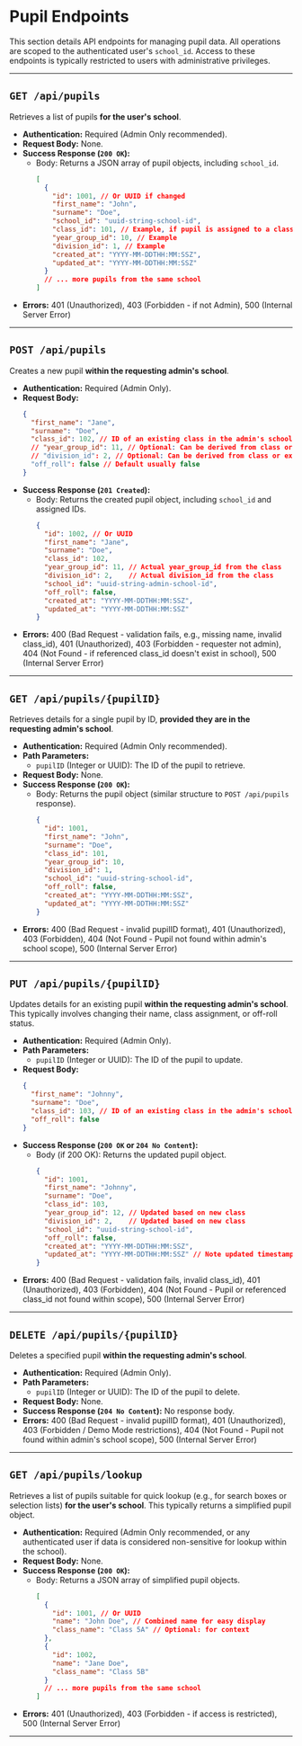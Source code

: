 # Pupil Endpoints

This section details API endpoints for managing pupil data. All operations are scoped to the authenticated user's `school_id`. Access to these endpoints is typically restricted to users with administrative privileges.

---

## `GET /api/pupils`

Retrieves a list of pupils **for the user's school**.

*   **Authentication:** Required (Admin Only recommended).
*   **Request Body:** None.
*   **Success Response (`200 OK`):**
    *   Body: Returns a JSON array of pupil objects, including `school_id`.
        ```json
        [
          {
            "id": 1001, // Or UUID if changed
            "first_name": "John",
            "surname": "Doe",
            "school_id": "uuid-string-school-id",
            "class_id": 101, // Example, if pupil is assigned to a class
            "year_group_id": 10, // Example
            "division_id": 1, // Example
            "created_at": "YYYY-MM-DDTHH:MM:SSZ",
            "updated_at": "YYYY-MM-DDTHH:MM:SSZ"
          }
          // ... more pupils from the same school
        ]
        ```
*   **Errors:** 401 (Unauthorized), 403 (Forbidden - if not Admin), 500 (Internal Server Error)

---

## `POST /api/pupils`

Creates a new pupil **within the requesting admin's school**.

*   **Authentication:** Required (Admin Only).
*   **Request Body:**
    ```json
    {
      "first_name": "Jane",
      "surname": "Doe",
      "class_id": 102, // ID of an existing class in the admin's school
      // "year_group_id": 11, // Optional: Can be derived from class or explicitly set
      // "division_id": 2, // Optional: Can be derived from class or explicitly set
      "off_roll": false // Default usually false
    }
    ```
*   **Success Response (`201 Created`):**
    *   Body: Returns the created pupil object, including `school_id` and assigned IDs.
        ```json
        {
          "id": 1002, // Or UUID
          "first_name": "Jane",
          "surname": "Doe",
          "class_id": 102,
          "year_group_id": 11, // Actual year_group_id from the class
          "division_id": 2,    // Actual division_id from the class
          "school_id": "uuid-string-admin-school-id",
          "off_roll": false,
          "created_at": "YYYY-MM-DDTHH:MM:SSZ",
          "updated_at": "YYYY-MM-DDTHH:MM:SSZ"
        }
        ```
*   **Errors:** 400 (Bad Request - validation fails, e.g., missing name, invalid class_id), 401 (Unauthorized), 403 (Forbidden - requester not admin), 404 (Not Found - if referenced class_id doesn't exist in school), 500 (Internal Server Error)

---

## `GET /api/pupils/{pupilID}`

Retrieves details for a single pupil by ID, **provided they are in the requesting admin's school**.

*   **Authentication:** Required (Admin Only recommended).
*   **Path Parameters:**
    *   `pupilID` (Integer or UUID): The ID of the pupil to retrieve.
*   **Request Body:** None.
*   **Success Response (`200 OK`):**
    *   Body: Returns the pupil object (similar structure to `POST /api/pupils` response).
        ```json
        {
          "id": 1001,
          "first_name": "John",
          "surname": "Doe",
          "class_id": 101,
          "year_group_id": 10,
          "division_id": 1,
          "school_id": "uuid-string-school-id",
          "off_roll": false,
          "created_at": "YYYY-MM-DDTHH:MM:SSZ",
          "updated_at": "YYYY-MM-DDTHH:MM:SSZ"
        }
        ```
*   **Errors:** 400 (Bad Request - invalid pupilID format), 401 (Unauthorized), 403 (Forbidden), 404 (Not Found - Pupil not found within admin's school scope), 500 (Internal Server Error)

---

## `PUT /api/pupils/{pupilID}`

Updates details for an existing pupil **within the requesting admin's school**. This typically involves changing their name, class assignment, or off-roll status.

*   **Authentication:** Required (Admin Only).
*   **Path Parameters:**
    *   `pupilID` (Integer or UUID): The ID of the pupil to update.
*   **Request Body:**
    ```json
    {
      "first_name": "Johnny",
      "surname": "Doe",
      "class_id": 103, // ID of an existing class in the admin's school
      "off_roll": false
    }
    ```
*   **Success Response (`200 OK` or `204 No Content`):**
    *   Body (if 200 OK): Returns the updated pupil object.
        ```json
        {
          "id": 1001,
          "first_name": "Johnny",
          "surname": "Doe",
          "class_id": 103,
          "year_group_id": 12, // Updated based on new class
          "division_id": 2,    // Updated based on new class
          "school_id": "uuid-string-school-id",
          "off_roll": false,
          "created_at": "YYYY-MM-DDTHH:MM:SSZ",
          "updated_at": "YYYY-MM-DDTHH:MM:SSZ" // Note updated timestamp
        }
        ```
*   **Errors:** 400 (Bad Request - validation fails, invalid class_id), 401 (Unauthorized), 403 (Forbidden), 404 (Not Found - Pupil or referenced class_id not found within scope), 500 (Internal Server Error)

---

## `DELETE /api/pupils/{pupilID}`

Deletes a specified pupil **within the requesting admin's school**.

*   **Authentication:** Required (Admin Only).
*   **Path Parameters:**
    *   `pupilID` (Integer or UUID): The ID of the pupil to delete.
*   **Request Body:** None.
*   **Success Response (`204 No Content`):** No response body.
*   **Errors:** 400 (Bad Request - invalid pupilID format), 401 (Unauthorized), 403 (Forbidden / Demo Mode restrictions), 404 (Not Found - Pupil not found within admin's school scope), 500 (Internal Server Error)

---

## `GET /api/pupils/lookup`

Retrieves a list of pupils suitable for quick lookup (e.g., for search boxes or selection lists) **for the user's school**. This typically returns a simplified pupil object.

*   **Authentication:** Required (Admin Only recommended, or any authenticated user if data is considered non-sensitive for lookup within the school).
*   **Request Body:** None.
*   **Success Response (`200 OK`):**
    *   Body: Returns a JSON array of simplified pupil objects.
        ```json
        [
          {
            "id": 1001, // Or UUID
            "name": "John Doe", // Combined name for easy display
            "class_name": "Class 5A" // Optional: for context
          },
          {
            "id": 1002,
            "name": "Jane Doe",
            "class_name": "Class 5B"
          }
          // ... more pupils from the same school
        ]
        ```
*   **Errors:** 401 (Unauthorized), 403 (Forbidden - if access is restricted), 500 (Internal Server Error)

---
